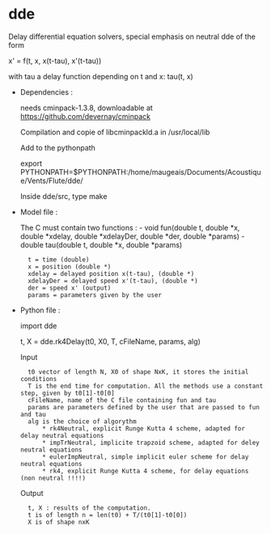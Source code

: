 # dde
Delay differential equation solvers, special emphasis on neutral dde of the form

x' = f(t, x, x(t-tau), x'(t-tau))

with tau a delay function depending on t and x: tau(t, x)

* Dependencies : 

    needs cminpack-1.3.8, downloadable at https://github.com/devernay/cminpack

    Compilation and copie of libcminpackld.a in /usr/local/lib

    Add to the pythonpath 

    export PYTHONPATH=$PYTHONPATH:/home/maugeais/Documents/Acoustique/Vents/Flute/dde/
    
    Inside dde/src, type make


* Model file :

    The C must contain two functions : 
        - void fun(double t, double *x, double *xdelay, double *xdelayDer, double *der, double *params)
        - double tau(double t, double *x, double *params)
        
        t = time (double)
        x = position (double *)
        xdelay = delayed position x(t-tau), (double *)
        xdelayDer = delayed speed x'(t-tau), (double *)
        der = speed x' (output)
        params = parameters given by the user 
        
* Python file :

    import dde
        
    t, X = dde.rk4Delay(t0, X0, T, cFileName, params, alg)
    
    Input
    
        t0 vector of length N, X0 of shape NxK, it stores the initial conditions
        T is the end time for computation. All the methods use a constant step, given by t0[1]-t0[0]
        cFileName, name of the C file containing fun and tau
        params are parameters defined by the user that are passed to fun and tau 
        alg is the choice of algorythm
            * rk4Neutral, explicit Runge Kutta 4 scheme, adapted for delay neutral equations
            * impTrNeutral, implicite trapzoid scheme, adapted for deley neutral equations
            * eulerImpNeutral, simple implicit euler scheme for delay neutral equations
            * rk4, explicit Runge Kutta 4 scheme, for delay equations (non neutral !!!!)
        
    

    Output
    
        t, X : results of the computation. 
        t is of length n = len(t0) + T/(t0[1]-t0[0])
        X is of shape nxK
